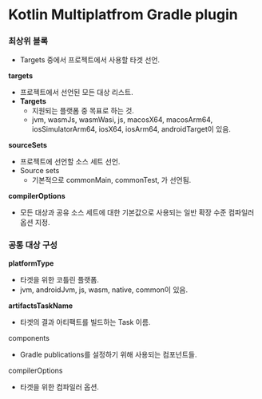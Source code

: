 # Kotlin Multiplatfrom Gradle plugin

### 최상위 블록

**<targetName>**

- Targets 중에서 프로젝트에서 사용할 타겟 선언.

**targets**

- 프로젝트에서 선언된 모든 대상 리스트.
- **Targets**
    - 지원되는 플랫폼 중 목표로 하는 것.
    - jvm, wasmJs, wasmWasi, js, macosX64, macosArm64, iosSimulatorArm64, iosX64, iosArm64, androidTarget이 있음.

**sourceSets**

- 프로젝트에 선언할 소스 세트 선언.
- Source sets
    - 기본적으로 commonMain, commonTest, <targetName><compliationName>가 선언됨.

**compilerOptions**

- 모든 대상과 공유 소스 세트에 대한 기본값으로 사용되는 일반 확장 수준 컴파일러 옵션 지정.

### 공통 대상 구성

**platformType**

- 타겟을 위한 코틀린 플랫폼.
- jvm, androidJvm, js, wasm, native, common이 있음.

**artifactsTaskName**

- 타겟의 결과 아티팩트를 빌드하는 Task 이름.

components

- Gradle publications를 설정하기 위해 사용되는 컴포넌트들.

compilerOptions

- 타겟을 위한 컴파일러 옵션.
